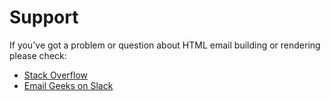 # Support

If you've got a problem or question about HTML email building or rendering please check:

- [Stack Overflow](https://stackoverflow.com/search?q=html+email)
- [Email Geeks on Slack](https://email.geeks.chat/)
